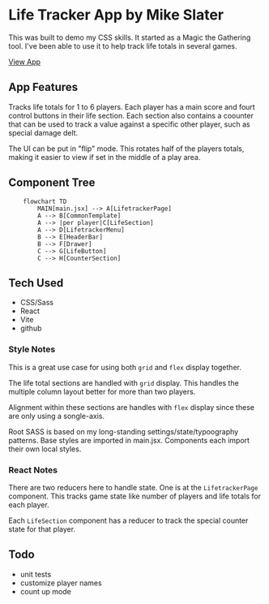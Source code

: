 # Life Tracker App by Mike Slater

This was built to demo my CSS skills. It started as a Magic the Gathering tool. I've been able to use it to help track life totals in several games.

[View App](https://slatron.github.io/life-tracker/)

## App Features

Tracks life totals for 1 to 6 players. Each player has a main score and fourt control buttons in their life section. Each section also contains a coounter that can be used to track a value against a specific other player, such as special damage delt.

The UI can be put in "flip" mode. This rotates half of the players totals, making it easier to view if set in the middle of a play area.

## Component Tree

```mermaid
    flowchart TD
        MAIN[main.jsx] --> A[LifetrackerPage]
        A --> B[CommonTemplate]
        A --> |per player|C[LifeSection]
        A --> D[LifetrackerMenu]
        B --> E[HeaderBar]
        B --> F[Drawer]
        C --> G[LifeButton]
        C --> H[CounterSection]
```

## Tech Used

- CSS/Sass
- React
- Vite
- github

### Style Notes

This is a great use case for using both `grid` and `flex` display together.

The life total sections are handled with `grid` display. This handles the multiple column layout better for more than two players.

Alignment within these sections are handles with `flex` display since these are only using a songle-axis.

Root SASS is based on my long-standing settings/state/typoography patterns. Base styles are imported in main.jsx. Components each import their own local styles.

### React Notes

There are two reducers here to handle state. One is at the `LifetrackerPage` component. This tracks game state like number of players and life totals for each player.

Each `LifeSection` component has a reducer to track the special counter state for that player.

## Todo

- unit tests
- customize player names
- count up mode
